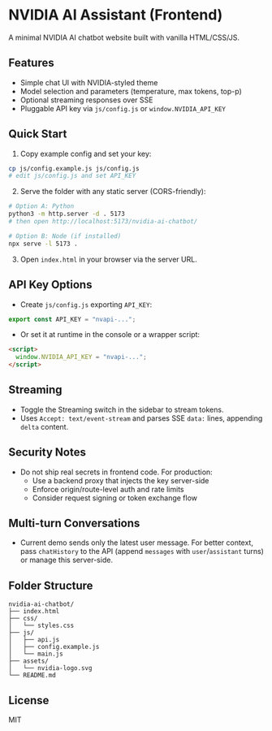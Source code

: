 # NVIDIA AI Assistant (Frontend)

A minimal NVIDIA AI chatbot website built with vanilla HTML/CSS/JS.

## Features
- Simple chat UI with NVIDIA-styled theme
- Model selection and parameters (temperature, max tokens, top-p)
- Optional streaming responses over SSE
- Pluggable API key via `js/config.js` or `window.NVIDIA_API_KEY`

## Quick Start

1. Copy example config and set your key:

```bash
cp js/config.example.js js/config.js
# edit js/config.js and set API_KEY
```

2. Serve the folder with any static server (CORS-friendly):

```bash
# Option A: Python
python3 -m http.server -d . 5173
# then open http://localhost:5173/nvidia-ai-chatbot/

# Option B: Node (if installed)
npx serve -l 5173 .
```

3. Open `index.html` in your browser via the server URL.

## API Key Options
- Create `js/config.js` exporting `API_KEY`:

```js
export const API_KEY = "nvapi-...";
```

- Or set it at runtime in the console or a wrapper script:

```html
<script>
  window.NVIDIA_API_KEY = "nvapi-...";
</script>
```

## Streaming
- Toggle the Streaming switch in the sidebar to stream tokens.
- Uses `Accept: text/event-stream` and parses SSE `data:` lines, appending `delta` content.

## Security Notes
- Do not ship real secrets in frontend code. For production:
  - Use a backend proxy that injects the key server-side
  - Enforce origin/route-level auth and rate limits
  - Consider request signing or token exchange flow

## Multi-turn Conversations
- Current demo sends only the latest user message. For better context, pass `chatHistory` to the API (append `messages` with `user`/`assistant` turns) or manage this server-side.

## Folder Structure
```
nvidia-ai-chatbot/
├── index.html
├── css/
│   └── styles.css
├── js/
│   ├── api.js
│   ├── config.example.js
│   └── main.js
├── assets/
│   └── nvidia-logo.svg
└── README.md
```

## License
MIT
